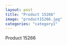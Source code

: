 ```yaml
---
layout: post
title: "Product 15266"
image: "product15266.jpg"
categories: "category1"
---
```

Product 15266
